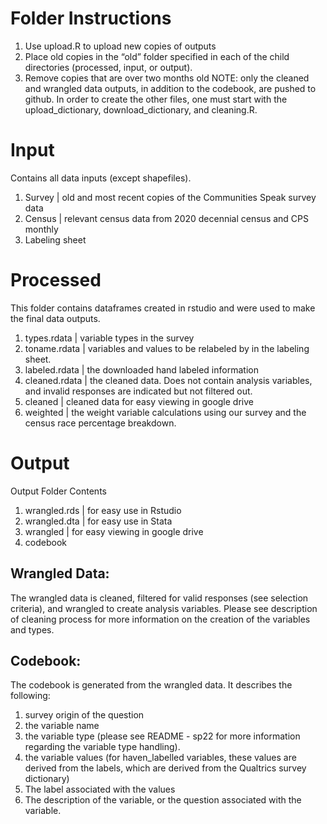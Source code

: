 # Folder Instructions
1. Use upload.R to upload new copies of outputs
2. Place old copies in the “old” folder specified in each of the child directories (processed, input, or output).
3. Remove copies that are over two months old
NOTE: only the cleaned and wrangled data outputs, in addition to the codebook, are pushed to github.  In order to create the other files, one must start with the upload_dictionary, download_dictionary, and cleaning.R.

# Input
Contains all data inputs (except shapefiles).
1. Survey | old and most recent copies of the Communities Speak survey data
2. Census | relevant census data from 2020 decennial census and CPS monthly
3. Labeling sheet

# Processed
This folder contains dataframes created in rstudio and were used to make the final data outputs.

1. types<date>.rdata | variable types in the survey
2. toname<date>.rdata | variables and values to be relabeled by in the labeling sheet.
3. labeled<date>.rdata | the downloaded hand labeled information
4. cleaned<date>.rdata | the cleaned data.  Does not contain analysis variables, and invalid responses are indicated but not filtered out.
5. cleaned<date> | cleaned data for easy viewing in google drive
6. weighted<date> | the weight variable calculations using our survey and the census race percentage breakdown.

# Output
Output Folder Contents
1. wrangled<date>.rds | for easy use in Rstudio
2. wrangled<date>.dta | for easy use in Stata
3. wrangled<date> | for easy viewing in google drive
4. codebook<date>

## Wrangled Data:
The wrangled data is cleaned, filtered for valid responses (see selection criteria), and wrangled to create analysis variables. Please see description of cleaning process for more information on the creation of the variables and types.

## Codebook:
The codebook is generated from the wrangled data.  It describes the following:
1. survey origin of the question
2. the variable name
3. the variable type (please see README - sp22 for more information regarding the variable type handling).
4. the variable values (for haven_labelled variables, these values are derived from the labels, which are derived from the Qualtrics survey dictionary)
5. The label associated with the values
6. The description of the variable, or the question associated with the variable.
